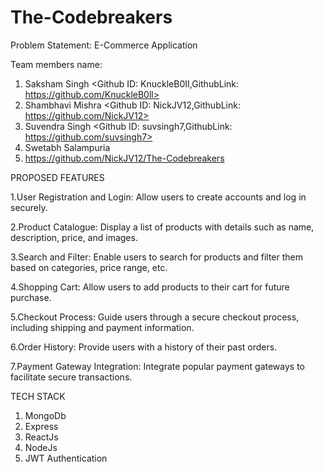 # The-Codebreakers
Problem Statement: E-Commerce Application 

Team members name:
1. Saksham Singh <Github ID: KnuckleB0II,GithubLink: https://github.com/KnuckleB0ll> 
2. Shambhavi Mishra <Github ID: NickJV12,GithubLink: https://github.com/NickJV12>
3. Suvendra Singh <Github ID: suvsingh7,GithubLink: https://github.com/suvsingh7>
4. Swetabh Salampuria
5. https://github.com/NickJV12/The-Codebreakers

PROPOSED FEATURES

1.User Registration and Login: Allow users to create accounts
and log in securely.

2.Product Catalogue: Display a list of products with details
such as name, description, price, and images.

3.Search and Filter: Enable users to search for products and
filter them based on categories, price range, etc.

4.Shopping Cart: Allow users to add products to their cart for
future purchase.

5.Checkout Process: Guide users through a secure checkout
process, including shipping and payment information.

6.Order History: Provide users with a history of their past
orders.

7.Payment Gateway Integration: Integrate popular payment
gateways to facilitate secure transactions.

TECH STACK
1. MongoDb
2. Express
3. ReactJs
4. NodeJs
5. JWT Authentication
